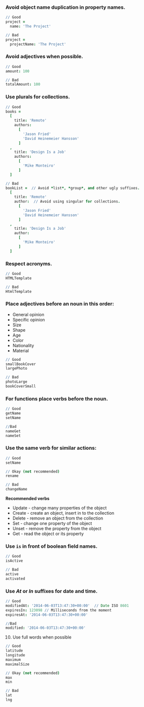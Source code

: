 ### Avoid object name duplication in property names.

```coffeescript
// Good
project = 
  name: 'The Project'

// Bad
project = 
  projectName: 'The Project'
```

### Avoid adjectives when possible.

```coffeescript
// Good
amount: 100

// Bad
totalAmount: 100
```

### Use plurals for collections.

```coffeescript
// Good
books = 
  [
    title: 'Remote'
    authors: 
      [
        'Jason Fried'
        'David Heinemeier Hansson'
      ]
  ,
    title: 'Design Is a Job'
    authors:
      [
        'Mike Monteiro'
      ]
  ]

// Bad
bookList =  // Avoid *list*, *group*, and other ugly suffixes.
  [
    title: 'Remote'
    author:  // Avoid using singular for collections.
      [
        'Jason Fried'
        'David Heinemeier Hansson'
      ]
  ,
    title: 'Design Is a Job'
    author:
      [
        'Mike Monteiro'
      ]
  ]

```

### Respect acronyms. 

```coffeescript
// Good
HTMLTemplate

// Bad
HtmlTemplate
```

### Place adjectives before an noun in this order:

- General opinion
- Specific opinion
- Size
- Shape
- Age
- Color
- Nationality
- Material

```coffeescript
// Good
smallBookCover
largePhoto

// Bad
photoLarge
bookCoverSmall
```

### For functions place verbs before the noun.

```coffeescript
// Good
getName
setName

//Bad
nameGet
nameSet
```

### Use the same verb for similar actions:

```coffeescript
// Good
setName

// Okay (not recommended)
rename

// Bad
changeName
```

**Recommended verbs**

- Update - change many properties of the object
- Create - create an object, insert in to the collection
- Delete - remove an object from the collection
- Set - change one property of the object
- Unset - remove the property from the object
- Get - read the object or its property


### Use `is` in front of boolean field names.

```coffeescript
// Good
isActive

// Bad
active
activated
```

### Use *At* or *In* suffixes for date and time.

```coffeescript
// Good
modifiedAt: '2014-06-03T13:47:30+00:00'  // Date ISO 8601
expiresIn: 123098 // Milliseconds from the moment
expiresAt: '2014-06-03T13:47:30+00:00'

//Bad
modified: '2014-06-03T13:47:30+00:00'
```

10. Use full words when possible

```coffeescript
// Good
latitude
longitude
maximum
maximalSize

// Okay (not recommended)
max
min

// Bad
lat
lng
```